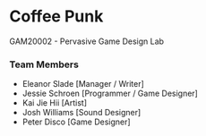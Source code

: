 # Coffee Punk
GAM20002 - Pervasive Game Design Lab

### Team Members
- Eleanor Slade [Manager / Writer]
- Jessie Schroen [Programmer / Game Designer]
- Kai Jie Hii [Artist]
- Josh Williams [Sound Designer]
- Peter Disco [Game Designer]
